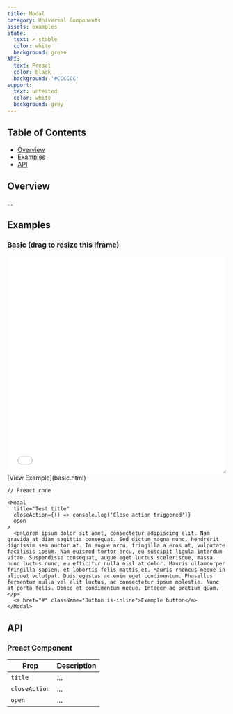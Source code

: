 ```yaml
---
title: Modal
category: Universal Components
assets: examples
state:
  text: ✔ stable
  color: white
  background: green
API:
  text: Preact
  color: black
  background: '#CCCCCC'
support:
  text: untested
  color: white
  background: grey
---
```


## Table of Contents
- [Overview](#overview)
- [Examples](#examples)
- [API](#api)

## Overview

...

## Examples

### Basic (drag to resize this iframe)
<iframe style="resize: horizontal;" width="100%" height="500" src="basic.html" frameborder="0" allowfullscreen></iframe>
[View Example](basic.html)

```
// Preact code

<Modal
  title="Test title"
  closeAction={() => console.log('Close action triggered')}
  open
>
  <p>Lorem ipsum dolor sit amet, consectetur adipiscing elit. Nam gravida at diam sagittis consequat. Sed dictum magna nunc, hendrerit dignissim sem auctor at. In augue arcu, fringilla a eros at, vulputate facilisis ipsum. Nam euismod tortor arcu, eu suscipit ligula interdum vitae. Suspendisse consequat, augue eget luctus scelerisque, massa nunc luctus nunc, eu efficitur nulla nisl at dolor. Mauris ullamcorper fringilla sapien, et lobortis felis mattis et. Mauris rhoncus neque in aliquet volutpat. Duis egestas ac enim eget condimentum. Phasellus fermentum nulla vel elit luctus, ac consectetur ipsum molestie. Nunc at porta felis. Donec et condimentum neque. Integer ac pretium quam.</p>
  <a href="#" className="Button is-inline">Example button</a>
</Modal>
```

## API

### Preact Component

| Prop | Description |
|---|---|
| `title` | ... |
| `closeAction` | ... |
| `open` | ... |